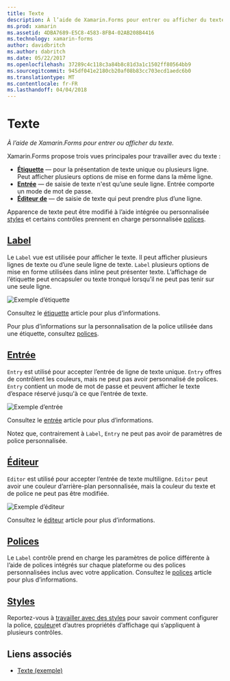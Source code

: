 ```yaml
---
title: Texte
description: À l’aide de Xamarin.Forms pour entrer ou afficher du texte.
ms.prod: xamarin
ms.assetid: 4DBA7689-E5C8-4583-8FB4-02AB208B4416
ms.technology: xamarin-forms
author: davidbritch
ms.author: dabritch
ms.date: 05/22/2017
ms.openlocfilehash: 37289c4c118c3a84b8c81d3a1c1502ff80564bb9
ms.sourcegitcommit: 945df041e2180cb20af08b83cc703ecd1aedc6b0
ms.translationtype: MT
ms.contentlocale: fr-FR
ms.lasthandoff: 04/04/2018
---
```

# <a name="text"></a>Texte

_À l’aide de Xamarin.Forms pour entrer ou afficher du texte._

Xamarin.Forms propose trois vues principales pour travailler avec du texte :

- **[Étiquette](#Label)**  &mdash; pour la présentation de texte unique ou plusieurs ligne. Peut afficher plusieurs options de mise en forme dans la même ligne.
- **[Entrée](#Entry)**  &mdash; de saisie de texte n'est qu’une seule ligne. Entrée comporte un mode de mot de passe.
- **[Éditeur de](#Editor)**  &mdash; de saisie de texte qui peut prendre plus d’une ligne.

Apparence de texte peut être modifié à l’aide intégrée ou personnalisée [styles](#Styles) et certains contrôles prennent en charge personnalisée [polices](#Fonts).

<a name="Label" />

## <a name="labellabelmd"></a>[Label](label.md)

Le `Label` vue est utilisée pour afficher le texte. Il peut afficher plusieurs lignes de texte ou d’une seule ligne de texte. `Label` plusieurs options de mise en forme utilisées dans inline peut présenter texte. L’affichage de l’étiquette peut encapsuler ou texte tronqué lorsqu’il ne peut pas tenir sur une seule ligne.

![](images/label.png "Exemple d’étiquette")

Consultez le [étiquette](label.md) article pour plus d’informations.

Pour plus d’informations sur la personnalisation de la police utilisée dans une étiquette, consultez [polices](fonts.md).

<a name="Entry" />

## <a name="entryentrymd"></a>[Entrée](entry.md)

`Entry` est utilisé pour accepter l’entrée de ligne de texte unique. `Entry` offres de contrôlent les couleurs, mais ne peut pas avoir personnalisé de polices. `Entry` contient un mode de mot de passe et peuvent afficher le texte d’espace réservé jusqu'à ce que l’entrée de texte.

![](images/entry.png "Exemple d’entrée")

Consultez le [entrée](entry.md) article pour plus d’informations.

Notez que, contrairement à `Label`, `Entry` ne peut pas avoir de paramètres de police personnalisée.

<a name="Editor" />

## <a name="editoreditormd"></a>[Éditeur](editor.md)

`Editor` est utilisé pour accepter l’entrée de texte multiligne. `Editor` peut avoir une couleur d’arrière-plan personnalisée, mais la couleur du texte et de police ne peut pas être modifiée.

![](images/editor.png "Exemple d’éditeur")

Consultez le [éditeur](editor.md) article pour plus d’informations.

<a name="Fonts" />

## <a name="fontsfontsmd"></a>[Polices](fonts.md)

Le `Label` contrôle prend en charge les paramètres de police différente à l’aide de polices intégrés sur chaque plateforme ou des polices personnalisées inclus avec votre application. Consultez le [polices](fonts.md) article pour plus d’informations.

<a name="Styles" />

## <a name="stylesstylesmd"></a>[Styles](styles.md)

Reportez-vous à [travailler avec des styles](~/xamarin-forms/user-interface/styles/index.md) pour savoir comment configurer la police, [couleur](~/xamarin-forms/user-interface/colors.md)et d’autres propriétés d’affichage qui s’appliquent à plusieurs contrôles.



## <a name="related-links"></a>Liens associés

- [Texte (exemple)](https://developer.xamarin.com/samples/xamarin-forms/UserInterface/Text)
